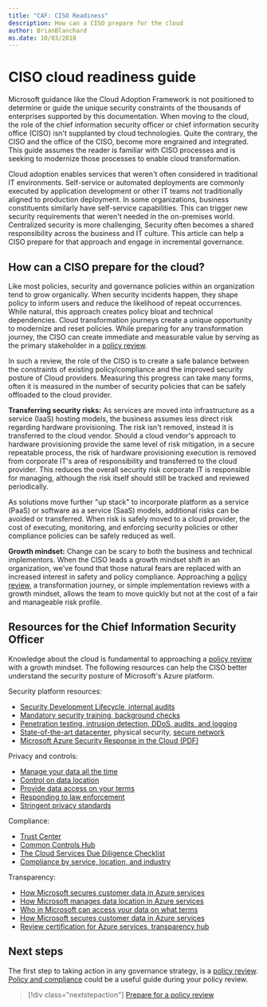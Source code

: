 ```yaml
---
title: "CAF: CISO Readiness"
description: How can a CISO prepare for the cloud
author: BrianBlanchard
ms.date: 10/03/2018
---
```


# CISO cloud readiness guide

Microsoft guidance like the Cloud Adoption Framework is not positioned to determine or guide the unique security constraints of the thousands of enterprises supported by this documentation. When moving to the cloud, the role of the chief information security officer or chief information security office (CISO) isn't supplanted by cloud technologies. Quite the contrary, the CISO and the office of the CISO, become more engrained and integrated. This guide assumes the reader is familiar with CISO processes and is seeking to modernize those processes to enable cloud transformation.

Cloud adoption enables services that weren't often considered in traditional IT environments. Self-service or automated deployments are commonly executed by application development or other IT teams not traditionally aligned to production deployment. In some organizations, business constituents similarly have self-service capabilities. This can trigger new security requirements that weren't needed in the on-premises world. Centralized security is more challenging, Security often becomes a shared responsibility across the business and IT culture. This article can help a CISO prepare for that approach and engage in incremental governance.

<!-- markdownlint-disable MD026 -->

## How can a CISO prepare for the cloud?

Like most policies, security and governance policies within an organization tend to grow organically. When security incidents happen, they shape policy to inform users and reduce the likelihood of repeat occurrences. While natural, this approach creates policy bloat and technical dependencies. Cloud transformation journeys create a unique opportunity to modernize and reset policies. While preparing for any transformation journey, the CISO can create immediate and measurable value by serving as the primary stakeholder in a [policy review](./what-is-a-cloud-policy-review.md).

In such a review, the role of the CISO is to create a safe balance between the constraints of existing policy/compliance and the improved security posture of Cloud providers. Measuring this progress can take many forms, often it is measured in the number of security policies that can be safely offloaded to the cloud provider.

**Transferring security risks:** As services are moved into infrastructure as a service (IaaS) hosting models, the business assumes less direct risk regarding hardware provisioning. The risk isn't removed, instead it is transferred to the cloud vendor. Should a cloud vendor's approach to hardware provisioning provide the same level of risk mitigation, in a secure repeatable process, the risk of hardware provisioning execution is removed from corporate IT's area of responsibility and transferred to the cloud provider. This reduces the overall security risk corporate IT is responsible for managing, although the risk itself should still be tracked and reviewed periodically.

As solutions move further "up stack" to incorporate platform as a service (PaaS) or software as a service (SaaS) models, additional risks can be avoided or transferred. When risk is safely moved to a cloud provider, the cost of executing, monitoring, and enforcing security policies or other compliance policies can be safely reduced as well.

**Growth mindset:** Change can be scary to both the business and technical implementors. When the CISO leads a growth mindset shift in an organization, we've found that those natural fears are replaced with an increased interest in safety and policy compliance. Approaching a [policy review](./what-is-a-cloud-policy-review.md), a transformation journey, or simple implementation reviews with a growth mindset, allows the team to move quickly but not at the cost of a fair and manageable risk profile.

## Resources for the Chief Information Security Officer

Knowledge about the cloud is fundamental to approaching a [policy review](./what-is-a-cloud-policy-review.md) with a growth mindset. The following resources can help the CISO better understand the security posture of Microsoft's Azure platform.

Security platform resources:

- [Security Development Lifecycle, internal audits](https://www.microsoft.com/sdl)
- [Mandatory security training, background checks](https://downloads.cloudsecurityalliance.org/star/self-assessment/StandardResponsetoRequestforInformationWindowsAzureSecurityPrivacy.docx)
- [Penetration testing, intrusion detection, DDoS, audits, and logging](https://www.microsoft.com/trustcenter/Security/AuditingAndLogging)
- [State-of-the-art datacenter](https://www.microsoft.com/cloud-platform/global-datacenters), physical security, [secure network](/azure/security/security-network-overview)
- [Microsoft Azure Security Response in the Cloud (PDF)](https://aka.ms/SecurityResponsePaper)

Privacy and controls:

- [Manage your data all the time](https://www.microsoft.com/trustcenter/Privacy/You-own-your-data)
- [Control on data location](https://www.microsoft.com/trustcenter/Privacy/Where-your-data-is-located)
- [Provide data access on your terms](https://www.microsoft.com/trustcenter/Privacy/Who-can-access-your-data-and-on-what-terms)
- [Responding to law enforcement](https://www.microsoft.com/trustcenter/Privacy/Responding-to-govt-agency-requests-for-customer-data)
- [Stringent privacy standards](https://www.microsoft.com/TrustCenter/Privacy/We-set-and-adhere-to-stringent-standards)

Compliance:

- [Trust Center](https://www.microsoft.com/trustcenter/default.aspx)
- [Common Controls Hub](https://www.microsoft.com/trustcenter/Common-Controls-Hub)
- [The Cloud Services Due Diligence Checklist](https://www.microsoft.com/trustcenter/Compliance/Due-Diligence-Checklist)
- [Compliance by service, location, and industry](https://www.microsoft.com/trustcenter/Compliance/default.aspx)

Transparency:

- [How Microsoft secures customer data in Azure services](https://www.microsoft.com/trustcenter/Transparency/default.aspx)
- [How Microsoft manages data location in Azure services](https://azuredatacentermap.azurewebsites.net)
- [Who in Microsoft can access your data on what terms](https://www.microsoft.com/trustcenter/Privacy/Who-can-access-your-data-and-on-what-terms)
- [How Microsoft secures customer data in Azure services](https://www.microsoft.com/trustcenter/Transparency/default.aspx)
- [Review certification for Azure services, transparency hub](https://www.microsoft.com/trustcenter/Compliance/default.aspx)

## Next steps

The first step to taking action in any governance strategy, is a [policy review](./what-is-a-cloud-policy-review.md). [Policy and compliance](./index.md) could be a useful guide during your policy review.

> [!div class="nextstepaction"]
> [Prepare for a policy review](./what-is-a-cloud-policy-review.md)
